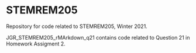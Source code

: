 # STEMREM205
Repository for code related to STEMREM205, Winter 2021.

JGR_STEMREM205_rMArkdown_q21 contains code related to Question 21 in Homework Assigment 2. 
